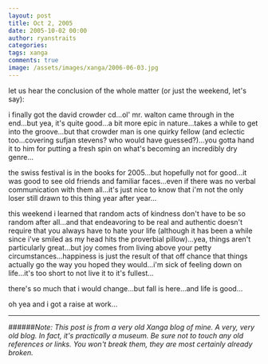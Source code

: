 ```yaml
---
layout: post
title: Oct 2, 2005
date: 2005-10-02 00:00
author: ryanstraits
categories:
tags: xanga
comments: true
image: /assets/images/xanga/2006-06-03.jpg
---
```

let us hear the conclusion of the whole matter (or just the weekend, let's say):

<!-- break -->

i finally got the david crowder cd...ol' mr. walton came through in the end...but yea, it's quite good...a bit more epic in nature...takes a while to get into the groove...but that crowder man is one quirky fellow (and eclectic too...covering sufjan stevens? who would have guessed?)...you gotta hand it to him for putting a fresh spin on what's becoming an incredibly dry genre...

the swiss festival is in the books for 2005...but hopefully not for good...it was good to see old friends and familiar faces...even if there was no verbal communication with them all...it's just nice to know that i'm not the only loser still drawn to this thing year after year...

this weekend i learned that random acts of kindness don't have to be so random after all...and that endeavoring to be real and authentic doesn't require that you always have to hate your life (although it has been a while since i've smiled as my head hits the proverbial pillow)...yea, things aren't particularly great...but joy comes from living above your petty circumstances...happiness is just the result of that off chance that things actually go the way you hoped they would...i'm sick of feeling down on life...it's too short to not live it to it's fullest...

there's so much that i would change...but fall is here...and life is good...

oh yea and i got a raise at work...

---

######*Note: This post is from a very old Xanga blog of mine. A very, very old blog. In fact, it's practically a museum. Be sure not to touch any old references or links. You won't break them, they are most certainly already broken.*